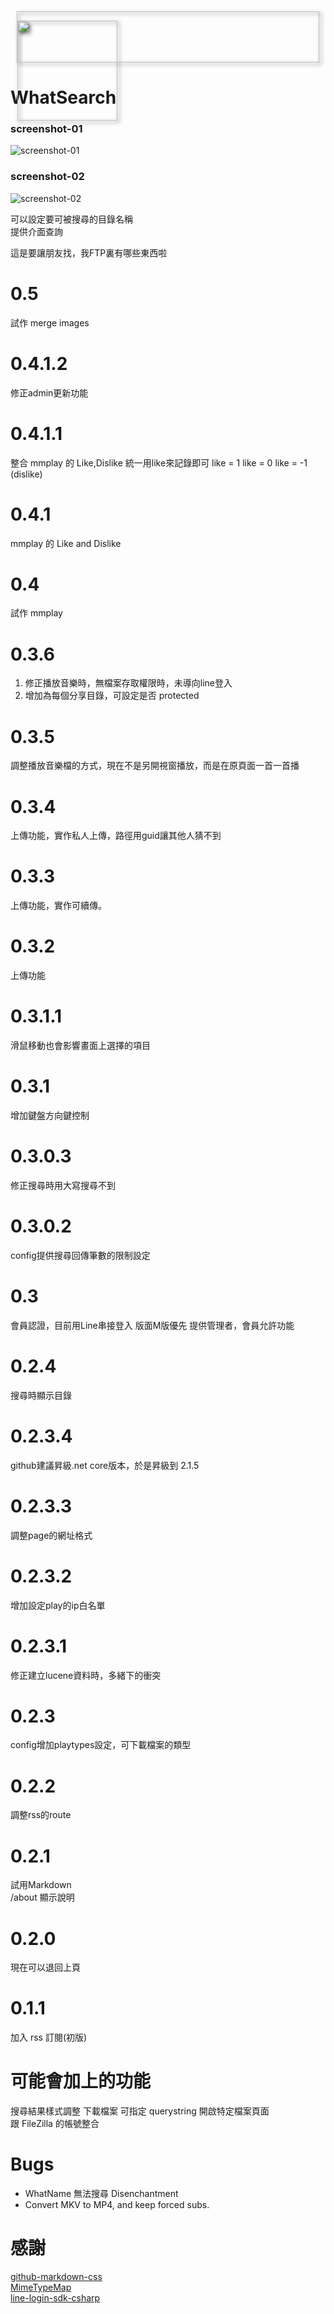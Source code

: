 <div style="height: 80px;margin-left: 10px;border: 1px solid silver;margin-right: 10px;box-sizing: content-box;filter: drop-shadow(3px 3px 3px rgba(0, 0, 0, 0.7));">
    
<img src="https://p2.bahamut.com.tw/B/ACG/c/45/0000102845.JPG" style="
    width: 160px;
    height: 160px;
    object-fit: cover;
">
</div>


# WhatSearch
### screenshot-01
![screenshot-01](docs/screenshot-01.png)

### screenshot-02
![screenshot-02](docs/screenshot-02.png)
  
可以設定要可被搜尋的目錄名稱  
提供介面查詢  

這是要讓朋友找，我FTP裏有哪些東西啦  

# 0.5
試作 merge images

# 0.4.1.2
修正admin更新功能

# 0.4.1.1
整合 mmplay 的 Like,Dislike 統一用like來記錄即可
like = 1
like = 0
like = -1 (dislike)

# 0.4.1
mmplay 的 Like and Dislike

# 0.4
試作 mmplay

# 0.3.6
1. 修正播放音樂時，無檔案存取權限時，未導向line登入
2. 增加為每個分享目錄，可設定是否 protected

# 0.3.5
調整播放音樂檔的方式，現在不是另開視窗播放，而是在原頁面一首一首播

# 0.3.4
上傳功能，實作私人上傳，路徑用guid讓其他人猜不到

# 0.3.3
上傳功能，實作可續傳。

# 0.3.2
上傳功能

# 0.3.1.1
滑鼠移動也會影響畫面上選擇的項目

# 0.3.1
增加鍵盤方向鍵控制

# 0.3.0.3
修正搜尋時用大寫搜尋不到

# 0.3.0.2
config提供搜尋回傳筆數的限制設定

# 0.3
會員認證，目前用Line串接登入
版面M版優先
提供管理者，會員允許功能

# 0.2.4
搜尋時顯示目錄

# 0.2.3.4
github建議昇級.net core版本，於是昇級到 2.1.5

# 0.2.3.3
調整page的網址格式

# 0.2.3.2
增加設定play的ip白名單

# 0.2.3.1
修正建立lucene資料時，多緒下的衝突

# 0.2.3
config增加playtypes設定，可下載檔案的類型

# 0.2.2
調整rss的route

# 0.2.1  
試用Markdown  
/about 顯示說明  

# 0.2.0
現在可以退回上頁  

# 0.1.1  
加入 rss 訂閱(初版)  

# 可能會加上的功能
搜尋結果樣式調整
下載檔案
可指定 querystring 開啟特定檔案頁面  
跟 FileZilla 的帳號整合  


# Bugs
- WhatName 無法搜尋 Disenchantment
- Convert MKV to MP4, and keep forced subs.

# 感謝

[github-markdown-css](https://github.com/sindresorhus/github-markdown-css)  
[MimeTypeMap](https://github.com/samuelneff/MimeTypeMap)  
[line-login-sdk-csharp](https://github.com/kenakamu/line-login-sdk-csharp/tree/master/line-login-csharp) 